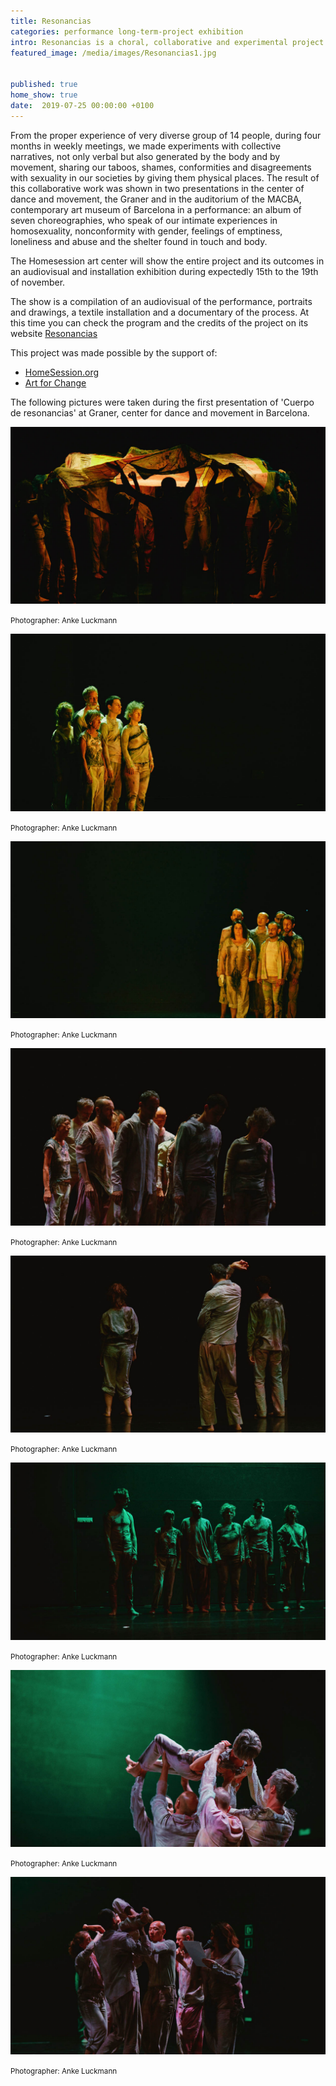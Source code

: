 ```yaml
---
title: Resonancias
categories: performance long-term-project exhibition
intro: Resonancias is a choral, collaborative and experimental project on sexual diversity and pleasure from an LGTBI+ point of view.
featured_image: /media/images/Resonancias1.jpg


published: true
home_show: true
date:  2019-07-25 00:00:00 +0100
---
```

From the proper experience of very diverse group of 14 people, during four months in weekly meetings, we made experiments with collective narratives, not only verbal but also generated by the body and by movement, sharing our taboos, shames, conformities and disagreements with sexuality in our societies by giving them physical places. The result of this collaborative work was shown in two presentations in the center of dance and movement, the Graner and in the auditorium of the MACBA, contemporary art museum of Barcelona in a performance: an album of seven choreographies, who speak of our intimate experiences in homosexuality, nonconformity with gender, feelings of emptiness, loneliness and abuse and the shelter found in touch and body.

The Homesession art center will show the entire project and its outcomes in an audiovisual and installation exhibition during expectedly 15th to the 19th of november.

The show is a compilation of an audiovisual of the performance, portraits and drawings, a textile installation and a documentary of the process.
At this time you can check the program and the credits of the project on its website [Resonancias ](http://resonancias.christinaschultz.com/)

This project was made possible by the support of:

* [HomeSession.org](https://homesession.org)
* [Art for Change](https://obrasociallacaixa.org/es/cultura/art-for-change/)

The following pictures were taken during the first presentation of 'Cuerpo de resonancias' at Graner, center for dance and movement in Barcelona.

![image](/media/images/Resonancias2.jpg)

<small>Photographer: Anke Luckmann</small>

![image](/media/images/Resonancias3.jpg)

<small>Photographer: Anke Luckmann</small>

![image](/media/images/Resonancias4.jpg)

<small>Photographer: Anke Luckmann</small>

![image](/media/images/Resonancias5.jpg)

<small>Photographer: Anke Luckmann</small>

![image](/media/images/Resonancias6.jpg)

<small>Photographer: Anke Luckmann</small>

![image](/media/images/Resonancias7.jpg)

<small>Photographer: Anke Luckmann</small>

![image](/media/images/Resonancias8.jpg)

<small>Photographer: Anke Luckmann</small>

![image](/media/images/Resonancias9.jpg)

<small>Photographer: Anke Luckmann</small>




